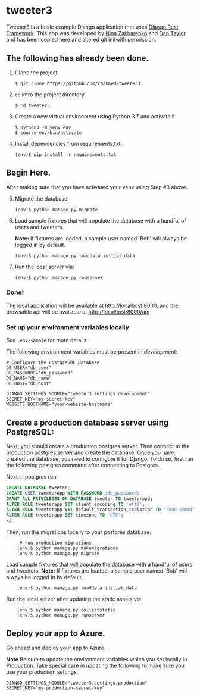 
tweeter3
=======

Tweeter3 is a basic example Django application that uses [Django Rest Framework](https://github.com/encode/django-rest-framework). This app was developed by [Nina Zakharenko](https://github.com/nnja) and [Dan Taylor](https://github.com/qubitron) and has been copied here and altered git initwith permission.


## The following has already been done.

1. Clone the project.
    ```shell
    $ git clone https://github.com/raahmed/tweeter3
    ```
2. `cd` intro the project directory
    ```shell
    $ cd tweeter3
    ```
3. Create a new virtual environment using Python 3.7 and activate it.
    ```shell
    $ python3 -m venv env
    $ source env/bin/activate
    ```
4. Install dependencies from requirements.txt:
    ```shell
    (env)$ pip install -r requirements.txt
    ```
## Begin Here.

After making sure that you have activated your venv using Step #3 above.

5. Migrate the database.
    ```shell
    (env)$ python manage.py migrate
    ```
6. Load sample fixtures that will populate the database with a handful of users and tweeters.

    **Note:** If fixtures are loaded, a sample user named 'Bob' will always be logged in by default.
    ```shell
    (env)$ python manage.py loaddata initial_data
    ```
7. Run the local server via:
    ```shell
    (env)$ python manage.py runserver
    ```

### Done!
The local application will be available at <a href="http://localhost:8000" target="_blank">http://localhost:8000</a>, and the browsable api will be available at <a href="http://localhost:8000/api" target="_blank">http://localhost:8000/api</a>


### Set up your environment variables locally

See `.env-sample` for more details.

The following environment variables must be present in *development*:

```shell
# Configure the PostgreSQL Database
DB_USER="db_user"
DB_PASSWORD="db_password"
DB_NAME="db_name"
DB_HOST="db_host"

DJANGO_SETTINGS_MODULE="tweeter3.settings.development"
SECRET_KEY="my-secret-key"
WEBSITE_HOSTNAME="your-website-hostname'
```

## Create a production database server using PostgreSQL:
Next, you should create a production postgres server.
Then connect to the production postgres server and create the database.
Once you have created the database, you need to configure it for Django. 
To do so, first run the following postgres command after connecting to Postgres.

Next in postgres run:
```sql
CREATE DATABASE tweeter;
CREATE USER tweeterapp WITH PASSWORD :db_password;
GRANT ALL PRIVILEGES ON DATABASE tweeter TO tweeterapp;
ALTER ROLE tweeterapp SET client_encoding TO 'utf8';
ALTER ROLE tweeterapp SET default_transaction_isolation TO 'read committed';
ALTER ROLE tweeterapp SET timezone TO 'UTC';
\q
```

Then, run the migrations locally to your postgres database:

```
     # run production migrations
    (env)$ python manage.py makemigrations
    (env)$ python manage.py migrate
```

Load sample fixtures that will populate the database with a handful of users and tweeters.
**Note:** If fixtures are loaded, a sample user named 'Bob' will always be logged in by default.

```
    (env)$ python manage.py loaddata initial_data
```
Run the local server after updating the static assets via:

```
    (env)$ python manage.py collectstatic
    (env)$ python manage.py runserver
```


## Deploy your app to Azure.

Go ahead and deploy your app to Azure.

**Note** Be sure to update the environment variables which you set locally in Production. Take special care in updating the following to make sure you use your production settings.

```shell
DJANGO_SETTINGS_MODULE="tweeter3.settings.production"
SECRET_KEY="my-production-secret-key"
```
